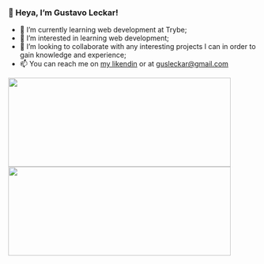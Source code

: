 
### 👋 Heya, I’m Gustavo Leckar!

- 🌱 I’m currently learning web development at Trybe;
- 👀 I’m interested in learning web development;
- 🤝 I’m looking to collaborate with any interesting projects I can in order to gain knowledge and experience;
- 📫 You can reach me on [my likendin](https://linkedin.com/in/gustavoleckar/) or at gusleckar@gmail.com

<div>
  <a href="https://github.com/Leckar">
  <img height="180em" width="450em" align="center" src="https://github-readme-stats.vercel.app/api?username=Leckar&show_icons=true&theme=highcontrast&include_all_commits=true&count_private=true"/>
  <img height="180em" width="450em" align="center" src="https://github-readme-stats.vercel.app/api/top-langs/?username=Leckar&layout=compact&theme=highcontrast"/>
</div>
 
